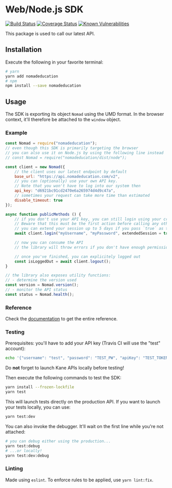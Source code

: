 # Web/Node.js SDK
[![Build Status](https://travis-ci.com/nomadeducation/nomadeducation-sdk-js.svg?branch=master)](https://travis-ci.com/nomadeducation/nomadeducation-sdk-js)
[![Coverage Status](https://coveralls.io/repos/github/nomadeducation/nomadeducation-sdk-js/badge.svg?branch=master)](https://coveralls.io/github/nomadeducation/nomadeducation-sdk-js?branch=master)
[![Known Vulnerabilities](https://snyk.io/test/npm/nomadeducation/badge.svg)](https://snyk.io/test/npm/nomadeducation)

This package is used to call our latest API.

## Installation

Execute the following in your favorite terminal:
```bash
# yarn
yarn add nomadeducation
# npm
npm install --save nomadeducation
```

## Usage

The SDK is exporting its object `Nomad` using the UMD format. In the browser context, it'll therefore be attached to the `window` object.

### Example

```js
const Nomad = require("nomadeducation");
// even though this SDK is primarily targeting the browser
// you can also use it on Node.js by using the following line instead
// const Nomad = require("nomadeducation/dist/node");

const client = new Nomad({
    // the client uses our latest endpoint by default
    base_url: "https://api.nomadeducation.com/v2",
    // you can (optionally) use your own API key.
    // Note that you won't have to log into our system then
    api_key: "d6921bc91cd2470e6a265974d4d9c47a",
    // sometimes your request can take more time than estimated
    disable_timeout: true
});

async function publicMethods () {
    // if you don't use your API key, you can still login using your credentials
    // Beware that this must be the first action before calling any other methods
    // you can extend your session up to 5 days if you pass `true` as the third parameter
    await client.login("myUsername", "myPassword", extendedSession = true);

    // now you can consume the API
    // the library will throw errors if you don't have enough permissions

    // once you've finished, you can explicitely logged out
    const isLoggedOut = await client.logout();
}

// the library also exposes utility functions:
// - determine the version used
const version = Nomad.version();
// - monitor the API status
const status = Nomad.health();
```

### Reference

Check the [documentation](https://docs.nomadeducation.com/?language=JavaScript) to get the entire reference.

### Testing

Prerequisites: you'll have to add your API key (Travis CI will use the "test" account):
```bash
echo '{"username": "test", "password": "TEST_PW", "apiKey": "TEST_TOKEN"}' > test/account.json
```

Do **not** forget to launch Kane APIs locally before testing!

Then execute the following commands to test the SDK:
```bash
yarn install --frozen-lockfile
yarn test
```

This will launch tests directly on the production API. If you want to launch your tests locally, you can use:
```bash
yarn test:dev
```

You can also invoke the debugger. It'll wait on the first line while you're not attached:
```bash
# you can debug either using the production...
yarn test:debug
# ...or locally!
yarn test:dev:debug
```

### Linting

Made using `eslint`. To enforce rules to be applied, use `yarn lint:fix`.
